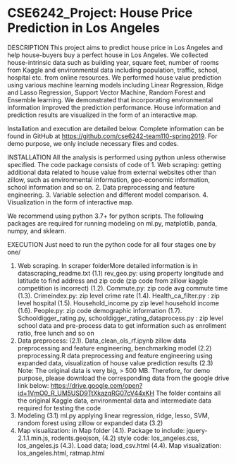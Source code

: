# CSE6242_Project: House Price Prediction in Los Angeles

DESCRIPTION
This project aims to predict house price in Los Angeles and help house-buyers buy a perfect house in Los Angeles. We collected house-intrinsic data such as building year, square feet, number of rooms from Kaggle and environmental data including population, traffic, school, hospital etc. from online resources. We performed house value prediction using various machine learning models including Linear Regression, Ridge and Lasso Regression, Support Vector Machine, Random Forest and Ensemble learning. We demonstrated that incorporating environmental information improved the prediction performance. House information and prediction results are visualized in the form of an interactive map.

Installation and execution are detailed below. Complete information can be found in GitHub at https://github.com/cse6242-team110-spring2019. For demo purpose, we only include necessary files and codes.

INSTALLATION
All the analysis is performed using python unless otherwise specified. The code package consists of code of 1. Web scraping: getting additional data related to house value from external websites other than zillow, such as environmental information, geo-economic information, school information and so on. 2. Data preprocessing and feature engineering. 3. Variable selection and different model comparison. 4. Visualization in the form of interactive map. 

We recommend using python 3.7+ for python scripts. The following packages are required for running modeling on ml.py, matplotlib, panda, numpy, and sklearn.

EXECUTION
Just need to run the python code for all four stages one by one/
1. Web scraping. In scraper folderMore detailed information is in datascraping_readme.txt
 (1.1) rev_geo.py: using property longitude and latitude to find address and zip code (zip code from zillow kaggle competition is incorrect)
(1.2). Commute.py: zip code avg commute time
(1.3). Crimeindex.py: zip level crime rate 
(1.4). Health_ca_filter.py : zip level hospital 
(1.5). Household_income.py zip level household income
(1.6). People.py: zip code demographic information
(1.7). Schooldigger_rating.py, schooldigger_rating_dataprocess.py : zip level school data and pre-process data to get information such as  enrollment ratio, free lunch and so on
2. Data preprocess:
(2.1). Data_clean_ols_rf.ipynb zillow data preprocessing and feature engineering, benchmarking model
(2.2) preprocessing.R data preprocessing and feature engineering using expanded data, visualization of house value prediction results
(2.3) Note: The original data is very big, > 500 MB. Therefore, for demo purpose, please download the corresponding data from the google drive link below:
https://drive.google.com/open?id=1VmO0_R_UM5USD9TtXkazqRG07cV44xKH
The folder contains all the original Kaggle data, environmental data and intermediate data required for testing the code
3. Modeling
(3.1) ml.py applying linear regression, ridge, lesso, SVM, random forest using zillow or expanded data
(3.2)
4. Map visualization: in Map folder
(4.1). Package to include: jquery-2.1.1.min.js, rodents.geojson, 
(4.2) style code: los_angeles.css, los_angeles.js
(4.3). Load data; load_csv.html
(4.4). Map visualization: los_angeles.html, ratmap.html




        

